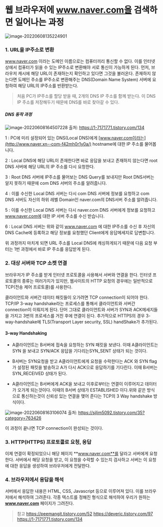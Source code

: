 # 웹 브라우저에 www.naver.com을 검색하면 일어나는 과정

![image-20220608135224901](C:\Users\guseh\AppData\Roaming\Typora\typora-user-images\image-20220608135224901.png)



### 1. URL을 IP주소로 변환

www.naver.com 이라는 도메인 이름으로는 컴퓨터끼리 통신할 수 없다. 이를 인터넷 상에서 컴퓨터가 읽을 수 있는 IP주소로 변환해야 서로 통신이 가능하게 된다.
먼저, 브라우저 캐시에 해당 URL이 존재하는지 확인하고 있다면 그것을 불러온다. 존재하지 않는다면 도메인 주소를 IP주소로 변환해주는 DNS(Domain Name System) 서버에 요청하여 해당 URL의 IP주소를 반환받는다.

> 처음 PC가 IP주소를 할당 받을 때, 2개의 DNS IP 주소를 함께 받는다. 이 DNS IP 주소를 저장해두기 때문에 DNS를 바로 찾아갈 수 있다.

##### DNS 동작 과정

![image-20220608164507228](img/image-20220608164507228.png)
출처: https://1-7171771.tistory.com/134

1 : PC에 미리 설정되어 있는 DNS(Local DNS)에게 [www.naver.com이라는](http://www.naver.xn--com-f42mh0r1y0a/) hostname에 대한 IP 주소를 물어봅니다.

2 : Local DNS에 해당 URL이 존재한다면 바로 응답을 보내고 존재하지 않는다면 root DNS 서버에 해당 URL의 IP 주소를 다시 요청한다.

3 : Root DNS 서버에 IP주소를 물어보는 DNS Query를 보내지만 Root DNS서버는 알지 못하기 때문에 com DNS 서버의 주소를 알려줍니다.

4 : 이를 수신한 Local DNS 서버는 다시 com DNS 서버에 정보를 요청하고 com DNS 서버도 자신의 하위 레벨 Domain인 naver.com의 DNS서버 주소를 알려줍니다.

5 : 이를 수신한 Local DNS 서버는 다시 naver.com DNS 서버에게 정보를 요청하고 www.naver.com에 대한 IP 서버 주소를 수신 받습니다.

6 : Local DNS 서버는 위와 같이 www.naver.com 에 대한 IP주소를 수신 후 자신의 DNS Cache에 등록하고 해당 정보를 요청했던 Client에게 응답메세지로 답변합니다.

위 과정까지 마치게 되면 URL 주소를 Local DNS에 캐싱하게되기 때문에 다음 요청 부터는 1번 과정에서 바로 IP 주소를 응답받게 된다.



### 2. 대상 서버와 TCP 소켓 연결

브라우저가 IP 주소를 받게 인터넷 프로토콜을 사용해서 서버와 연결을 한다. 인터넷 프로토콜의 종류는 여러가지가 있지만, 웹사이트의 HTTP 요청의 경우에는 일반적으로 TCP(전송 제어 프로토콜)를 사용한다.

클라이언트와 서버간 데이터 패킷들이 오가려면 TCP connection이 되어야 한다. TCP/IP 3-way handshake라는 프로세스를 통해서 클라이언트와 서버간 connection이 이뤄지게 된다. 단어 그대로 클라이언트와 서버가 SYN과 ACK메세지들을 가지고 3번의 프로세스를 거친 후에 연결이 된다. 추가적으로 HTTPS의 경우 3-way-handshake에 TLS(Transport Layer security, SSL) handShake가 추가된다.

#### 3-way Handshaking

- A클라이언트는 B서버에 접속을 요청하는 SYN 패킷을 보낸다. 이때 A클라이언트는 SYN 을 보내고 SYN/ACK 응답을 기다리는SYN_SENT 상태가 되는 것이다. 

- B서버는 SYN요청을 받고 A클라이언트에게 요청을 수락한다는 ACK 와 SYN flag 가 설정된 패킷을 발송하고 A가 다시 ACK으로 응답하기를 기다린다. 이때 B서버는 SYN_RECEIVED 상태가 된다. 

- A클라이언트는 B서버에게 ACK을 보내고 이후로부터는 연결이 이루어지고 데이터가 오가게 되는것이다. 이때의 B서버 상태가 ESTABLISHED 이다.위와 같은 방식으로 통신하는것이 신뢰성 있는 연결을 맺어 준다는 TCP의 3 Way handshake 방식이다.

![image-20220608163106074](img/image-20220608163106074.png)
출처: https://sjlim5092.tistory.com/35?category=763426

이 과정이 끝나면 TCP connection이 완성되는 것이다.



### 3. HTTP(HTTPS) 프로토콜로 요청, 응답

이제 연결이 확정되었으니 해당 페이지 **www.naver.com**를 달라고 서버에게 요청한다. 서버에서 해당 요청을 받고, 이 요청을 수락할 수 있는지 검사하고 서버는 이 요청에 대한 응답을 생성하여 브라우저에게 전달한다.



### 4. 브라우저에서 응답을 해석

서버에서 응답한 내용은 HTML, CSS, Javascript 등으로 이루어져 있다. 이를 브라우저에서 해석하여 그려준다. 각종 텍스트를 정해진 형식으로 해석하여 우리가 원하는 **www.naver.com** 페이지가 그려진다.






>참고
>https://peemangit.tistory.com/52
>https://deveric.tistory.com/97
>https://1-7171771.tistory.com/134